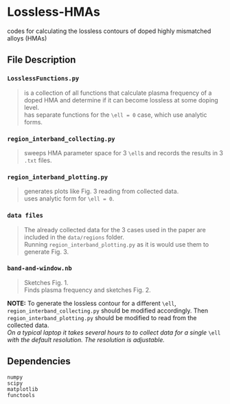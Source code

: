# Lossless-HMAs
codes for calculating the lossless contours of doped highly mismatched alloys (HMAs)

## File Description

### `LosslessFunctions.py`
> is a collection of all functions that calculate plasma frequency of a doped HMA and determine if it can become lossless at some doping level.  
> has separate functions for the `\ell = 0` case, which use analytic forms.
 
### `region_interband_collecting.py`
> sweeps HMA parameter space for 3 `\ell`s and records the results in 3 `.txt` files.

### `region_interband_plotting.py`
> generates plots like Fig. 3 reading from collected data.  
> uses analytic form for `\ell = 0`.

### `data files`
> The already collected data for the 3 cases used in the paper are included in the `data/regions` folder.  
> Running `region_interband_plotting.py` as it is would use them to generate Fig. 3.

### `band-and-window.nb`
> Sketches Fig. 1.  
> Finds plasma frequency and sketches Fig. 2.

**NOTE:** To generate the lossless contour for a different `\ell`, `region_interband_collecting.py` should be modified accordingly.
Then `region_interband_plotting.py` should be modified to read from the collected data.  
_On a typical laptop it takes several hours to to collect data for a single_ `\ell` _with the default resolution._
_The resolution is adjustable._


## Dependencies
```
numpy  
scipy  
matplotlib  
functools
```
